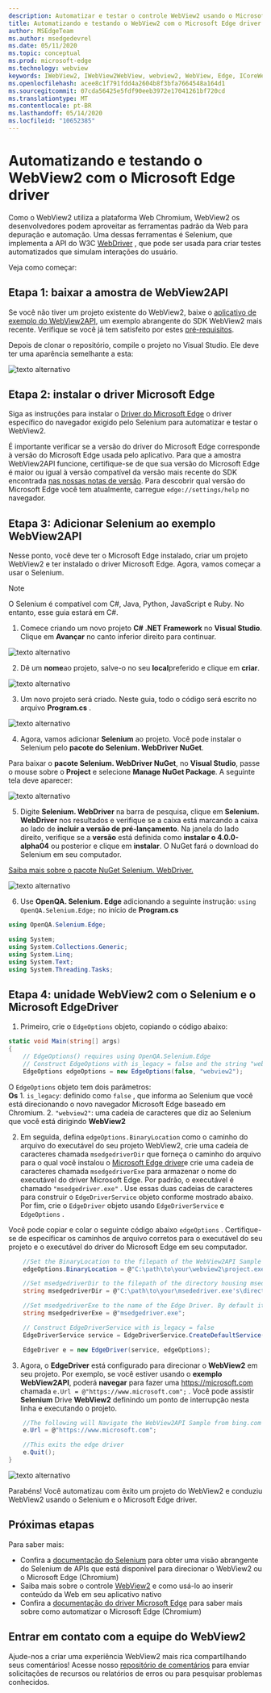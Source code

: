 ```yaml
---
description: Automatizar e testar o controle WebView2 usando o Microsoft Edge driver
title: Automatizando e testando o WebView2 com o Microsoft Edge driver
author: MSEdgeTeam
ms.author: msedgedevrel
ms.date: 05/11/2020
ms.topic: conceptual
ms.prod: microsoft-edge
ms.technology: webview
keywords: IWebView2, IWebView2WebView, webview2, WebView, Edge, ICoreWebView2, ICoreWebView2Controller, Selenium, Driver do Microsoft Edge
ms.openlocfilehash: acee8c1f791fdd4a2604b8f3bfa7664548a164d1
ms.sourcegitcommit: 07cda56425e5fdf90eeb3972e17041261bf720cd
ms.translationtype: MT
ms.contentlocale: pt-BR
ms.lasthandoff: 05/14/2020
ms.locfileid: "10652385"
---
```

# Automatizando e testando o WebView2 com o Microsoft Edge driver

Como o WebView2 utiliza a plataforma Web Chromium, WebView2 os desenvolvedores podem aproveitar as ferramentas padrão da Web para depuração e automação. Uma dessas ferramentas é Selenium, que implementa a API do W3C [WebDriver](https://www.w3.org/TR/webdriver2/) , que pode ser usada para criar testes automatizados que simulam interações do usuário.

Veja como começar:

## Etapa 1: baixar a amostra de WebView2API

Se você não tiver um projeto existente do WebView2, baixe o [aplicativo de exemplo do WebView2API](https://github.com/MicrosoftEdge/WebView2Samples/tree/master/WebView2APISample#webview2-api-sample), um exemplo abrangente do SDK WebView2 mais recente. Verifique se você já tem satisfeito por estes [pré-requisitos](https://github.com/MicrosoftEdge/WebView2Samples/tree/master/WebView2APISample#prerequisites).

Depois de clonar o repositório, compile o projeto no Visual Studio. Ele deve ter uma aparência semelhante a esta:

![texto alternativo](../media/webdriver/sample-app.png)

## Etapa 2: instalar o driver Microsoft Edge

Siga as instruções para instalar o [Driver do Microsoft Edge](https://docs.microsoft.com/microsoft-edge/webdriver-chromium#download-microsoft-edge-driver) o driver específico do navegador exigido pelo Selenium para automatizar e testar o WebView2.

É importante verificar se a versão do driver do Microsoft Edge corresponde à versão do Microsoft Edge usada pelo aplicativo. Para que a amostra WebView2API funcione, certifique-se de que sua versão do Microsoft Edge é maior ou igual à versão compatível da versão mais recente do SDK encontrada [nas nossas notas de versão](https://docs.microsoft.com/microsoft-edge/hosting/webview2/releasenotes). Para descobrir qual versão do Microsoft Edge você tem atualmente, carregue `edge://settings/help` no navegador.

## Etapa 3: Adicionar Selenium ao exemplo WebView2API

Nesse ponto, você deve ter o Microsoft Edge instalado, criar um projeto WebView2 e ter instalado o driver Microsoft Edge. Agora, vamos começar a usar o Selenium.

> [!NOTE]
> O Selenium é compatível com C#, Java, Python, JavaScript e Ruby. No entanto, esse guia estará em C#.

1. Comece criando um novo projeto **C# .NET Framework** no **Visual Studio**. Clique em **Avançar** no canto inferior direito para continuar.

![texto alternativo](../media/webdriver/new-project.png)

2. Dê um **nome**ao projeto, salve-o no seu **local**preferido e clique em **criar**.

![texto alternativo](../media/webdriver/app-create.png)

3. Um novo projeto será criado. Neste guia, todo o código será escrito no arquivo **Program.cs** .

![texto alternativo](../media/webdriver/start-app.png)

4. Agora, vamos adicionar **Selenium** ao projeto. Você pode instalar o Selenium pelo **pacote do Selenium. WebDriver NuGet**.

Para baixar o **pacote Selenium. WebDriver NuGet**, no **Visual Studio**, passe o mouse sobre o **Project** e selecione **Manage NuGet Package**. A seguinte tela deve aparecer:

![texto alternativo](../media/webdriver/download-nuget.png)

5. Digite **Selenium. WebDriver** na barra de pesquisa, clique em **Selenium. WebDriver** nos resultados e verifique se a caixa está marcando a caixa ao lado de **incluir a versão de pré-lançamento**. Na janela do lado direito, verifique se a **versão** está definida como **instalar o 4.0.0-alpha04** ou posterior e clique em **instalar**. O NuGet fará o download do Selenium em seu computador.

[Saiba mais sobre o pacote NuGet Selenium. WebDriver.](https://www.nuget.org/packages/Selenium.WebDriver/4.0.0-alpha04)

![texto alternativo](../media/webdriver/nuget.png)

6. Use **OpenQA. Selenium. Edge** adicionando a seguinte instrução: ```using OpenQA.Selenium.Edge;``` no início de **Program.cs**

```csharp
using OpenQA.Selenium.Edge;

using System;
using System.Collections.Generic;
using System.Linq;
using System.Text;
using System.Threading.Tasks;
```

## Etapa 4: unidade WebView2 com o Selenium e o Microsoft EdgeDriver

1. Primeiro, crie o `EdgeOptions` objeto, copiando o código abaixo:

```csharp
static void Main(string[] args)
{
    // EdgeOptions() requires using OpenQA.Selenium.Edge
    // Construct EdgeOptions with is_legacy = false and the string "webview2"
    EdgeOptions edgeOptions = new EdgeOptions(false, "webview2");
```

O `EdgeOptions` objeto tem dois parâmetros:
\
    **Os**
    1. `is_legacy`: definido como `false` , que informa ao Selenium que você está direcionando o novo navegador Microsoft Edge baseado em Chromium.
    2. `"webview2"`: uma cadeia de caracteres que diz ao Selenium que você está dirigindo **WebView2**

2. Em seguida, defina `edgeOptions.BinaryLocation` como o caminho do arquivo do executável do seu projeto WebView2, crie uma cadeia de caracteres chamada `msedgedriverDir` que forneça o caminho do arquivo para o qual você instalou o [Microsoft Edge driver](https://developer.microsoft.com/microsoft-edge/tools/webdriver/#downloads)e crie uma cadeia de caracteres chamada `msedgedriverExe` para armazenar o nome do executável do driver Microsoft Edge. Por padrão, o executável é chamado `"msedgedriver.exe"` . Use essas duas cadeias de caracteres para construir o `EdgeDriverService` objeto conforme mostrado abaixo. Por fim, crie o `EdgeDriver` objeto usando `EdgeDriverService` e `EdgeOptions` .

Você pode copiar e colar o seguinte código abaixo `edgeOptions` . Certifique-se de especificar os caminhos de arquivo corretos para o executável do seu projeto e o executável do driver do Microsoft Edge em seu computador.

```csharp
    //Set the BinaryLocation to the filepath of the WebView2API Sample's executable
    edgeOptions.BinaryLocation = @"C:\path\to\your\webview2\project.exe";

    //Set msedgedriverDir to the filepath of the directory housing msedgedriver.exe
    string msedgedriverDir = @"C:\path\to\your\msededriver.exe's\directory";

    //Set msedgedriverExe to the name of the Edge Driver. By default it is:
    string msedgedriverExe = @"msedgedriver.exe";

    // Construct EdgeDriverService with is_legacy = false  
    EdgeDriverService service = EdgeDriverService.CreateDefaultService(msedgedriverDir, msedgedriverExe, false);

    EdgeDriver e = new EdgeDriver(service, edgeOptions);
```

3. Agora, o **EdgeDriver** está configurado para direcionar o **WebView2** em seu projeto. Por exemplo, se você estiver usando o **exemplo WebView2API**, poderá **navegar** para fazer uma <https://microsoft.com> chamada ```e.Url = @"https://www.microsoft.com";``` . Você pode assistir **Selenium** Drive **WebView2** definindo um ponto de interrupção nesta linha e executando o projeto.

```csharp
    //The following will Navigate the WebView2API Sample from bing.com to microsoft.com
    e.Url = @"https://www.microsoft.com";

    //This exits the edge driver
    e.Quit();
}
```

![texto alternativo](../media/webdriver/microsoft.png)

Parabéns! Você automatizau com êxito um projeto do WebView2 e conduziu WebView2 usando o Selenium e o Microsoft Edge driver.

## Próximas etapas

Para saber mais:

- Confira a [documentação do Selenium](https://www.selenium.dev/documentation/en/webdriver/) para obter uma visão abrangente do Selenium de APIs que está disponível para direcionar o WebView2 ou o Microsoft Edge (Chromium)
- Saiba mais sobre o controle [WebView2](https://docs.microsoft.com/microsoft-edge/hosting/webview2) e como usá-lo ao inserir conteúdo da Web em seu aplicativo nativo
- Confira a [documentação do driver Microsoft Edge](https://docs.microsoft.com/microsoft-edge/webdriver-chromium) para saber mais sobre como automatizar o Microsoft Edge (Chromium)

## Entrar em contato com a equipe do WebView2  

Ajude-nos a criar uma experiência WebView2 mais rica compartilhando seus comentários! Acesse nosso [repositório de comentários](https://github.com/MicrosoftEdge/WebViewFeedback) para enviar solicitações de recursos ou relatórios de erros ou para pesquisar problemas conhecidos.
